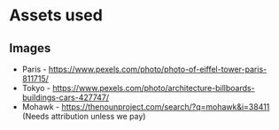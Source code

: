 # Assets used

## Images
- Paris - https://www.pexels.com/photo/photo-of-eiffel-tower-paris-811715/
- Tokyo - https://www.pexels.com/photo/architecture-billboards-buildings-cars-427747/
- Mohawk - https://thenounproject.com/search/?q=mohawk&i=38411 (Needs attribution unless we pay)